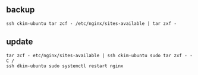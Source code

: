 
## backup

```
ssh ckim-ubuntu tar zcf - /etc/nginx/sites-available | tar zxf -
```

## update

```
tar zcf - etc/nginx/sites-available | ssh ckim-ubuntu sudo tar zxf - -C / 
ssh dkim-ubuntu sudo systemctl restart nginx
```






